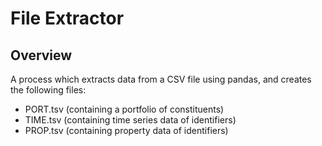 # File Extractor

## Overview
A process which extracts data from a CSV file using pandas, and creates the following files:
* PORT.tsv (containing a portfolio of constituents)
* TIME.tsv (containing time series data of identifiers)
* PROP.tsv (containing property data of identifiers)
